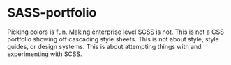 # SASS-portfolio

Picking colors is fun. Making enterprise level SCSS is not. 
This is not a CSS portfolio showing off cascading style sheets.
This is not about style, style guides, or design systems. 
This is about attempting things with and experimenting with SCSS.
